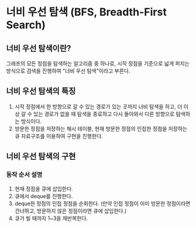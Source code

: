 # 너비 우선 탐색 (BFS, Breadth-First Search)

## 너비 우선 탐색이란?

그래프의 모든 정점을 탐색하는 알고리즘 중 하나로,
시작 정점을 기준으로 넓게 퍼지는 방식으로 검색을 진행하여 "너비 우선 탐색"이라고 부른다.

## 너비 우선 탐색의 특징

1. 시작 정점에서 한 방향으로 갈 수 있는 경로가 있는 곳까지 너비 탐색을 하고, 더 이상 갈 수 있는 경로가 없을 때 탐색을 종료하고 다시 돌아와서 다른 방향으로 탐색하는 방식이다.
2. 방문한 정점을 저장하는 해시 테이블, 현재 방문한 정점의 인접한 정점을 저장하는 큐 자료구조를 이용하여 구현을 진행한다.

## 너비 우선 탐색의 구현

### 동작 순서 설명

1. 현재 정점을 큐에 삽입한다.
2. 큐에서 deque를 진행한다.
3. deque한 정점의 인접 정점을 순회한다. (만약 인접 정점이 이미 방문한 정점이라면 건너뛰고, 방문하지 않은 정점이라면 큐에 삽입한다.)
4. 큐가 빌 때까지 1~3을 재반복한다.
